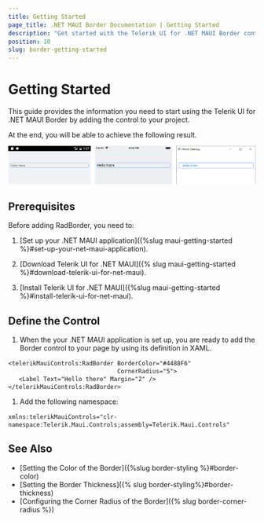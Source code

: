 ```yaml
---
title: Getting Started
page_title: .NET MAUI Border Documentation | Getting Started
description: "Get started with the Telerik UI for .NET MAUI Border control and learn how to add the control to your .NET MAUI application."
position: 10
slug: border-getting-started 
---
```


# Getting Started

This guide provides the information you need to start using the Telerik UI for .NET MAUI Border by adding the control to your project.

At the end, you will be able to achieve the following result.

![Border Getting Started](images/border-getting-started.png)

## Prerequisites

Before adding RadBorder, you need to:

1. [Set up your .NET MAUI application]({%slug maui-getting-started %}#set-up-your-net-maui-application).

1. [Download Telerik UI for .NET MAUI]({% slug maui-getting-started %}#download-telerik-ui-for-net-maui).

1. [Install Telerik UI for .NET MAUI]({%slug maui-getting-started %}#install-telerik-ui-for-net-maui).

## Define the Control

1. When the your .NET MAUI application is set up, you are ready to add the Border control to your page by using its definition in XAML.

 ```XAML
<telerikMauiControls:RadBorder BorderColor="#4488F6" 
								CornerRadius="5">
    <Label Text="Hello there" Margin="2" />
</telerikMauiControls:RadBorder>
 ```

1. Add the following namespace:

 ```XAML
xmlns:telerikMauiControls="clr-namespace:Telerik.Maui.Controls;assembly=Telerik.Maui.Controls"
 ```

## See Also

- [Setting the Color of the Border]({%slug border-styling %}#border-color)
- [Setting the Border Thickness]({% slug border-styling%}#border-thickness)
- [Configuring the Corner Radius of the Border]({% slug border-corner-radius %})

